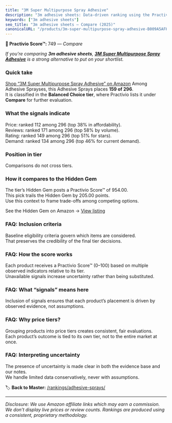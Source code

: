 ```yaml
---
title: "3M Super Multipurpose Spray Adhesive"
description: "3m adhesive sheets: Data-driven ranking using the Practivio Score™. Positioned by quality, value, demand, findability, momentum."
keywords: ["3m adhesive sheets"]
seo_title: "3m adhesive sheets — Compare (2025)"
canonicalURL: "/products/3m-super-multipurpose-spray-adhesive-B009A5AFHE/"
---
```


**🛒 Practivio Score™:** 749 — _Compare_


*If you're comparing **3m adhesive sheets**, **[3M Super Multipurpose Spray Adhesive](https://www.amazon.com/dp/B009A5AFHE?tag=practivio-20)** is a strong alternative to put on your shortlist.*
### Quick take
[Shop “3M Super Multipurpose Spray Adhesive” on Amazon](https://www.amazon.com/dp/B009A5AFHE?tag=practivio-20)
Among Adhesive Sprayses, this Adhesive Sprays places **159 of 296**.  
It is classified in the **Balanced Choice tier**, where Practivio lists it under **Compare** for further evaluation.

### What the signals indicate
Price: ranked 112 among 296 (top 38% in affordability).  
Reviews: ranked 171 among 296 (top 58% by volume).  
Rating: ranked 149 among 296 (top 51% for stars).  
Demand: ranked 134 among 296 (top 46% for current demand).

### Position in tier
Comparisons do not cross tiers.

### How it compares to the Hidden Gem
The tier’s Hidden Gem posts a Practivio Score™ of 954.00.  
This pick trails the Hidden Gem by 205.00 points.  
Use this context to frame trade-offs among competing options.  

See the Hidden Gem on Amazon → [View listing](https://www.amazon.com/dp/B000HBNU9K?tag=practivio-20)

### FAQ: Inclusion criteria
Baseline eligibility criteria govern which items are considered.  
That preserves the credibility of the final tier decisions.

### FAQ: How the score works
Each product receives a Practivio Score™ (0–100) based on multiple observed indicators relative to its tier.  
Unavailable signals increase uncertainty rather than being substituted.

### FAQ: What “signals” means here
Inclusion of signals ensures that each product’s placement is driven by observed evidence, not assumptions.

### FAQ: Why price tiers?
Grouping products into price tiers creates consistent, fair evaluations.  
Each product’s outcome is tied to its own tier, not to the entire market at once.

### FAQ: Interpreting uncertainty
The presence of uncertainty is made clear in both the evidence base and our notes.  
We handle limited data conservatively, never with assumptions.

<!-- Missing template for Compare/CompareWithinPriceClass -->


🏷️ **Back to Master:** [/rankings/adhesive-sprays/](/rankings/adhesive-sprays/)

---
_Disclosure: We use Amazon affiliate links which may earn a commission. We don’t display live prices or review counts. Rankings are produced using a consistent, proprietary methodology._
